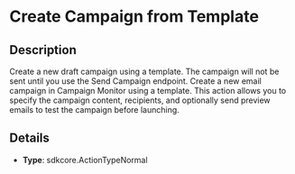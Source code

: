 # Create Campaign from Template

## Description
Create a new draft campaign using a template. The campaign will not be sent until you use the Send Campaign endpoint.
Create a new email campaign in Campaign Monitor using a template. This action allows you to specify the campaign content, recipients, and optionally send preview emails to test the campaign before launching.

## Details

- **Type**: sdkcore.ActionTypeNormal

